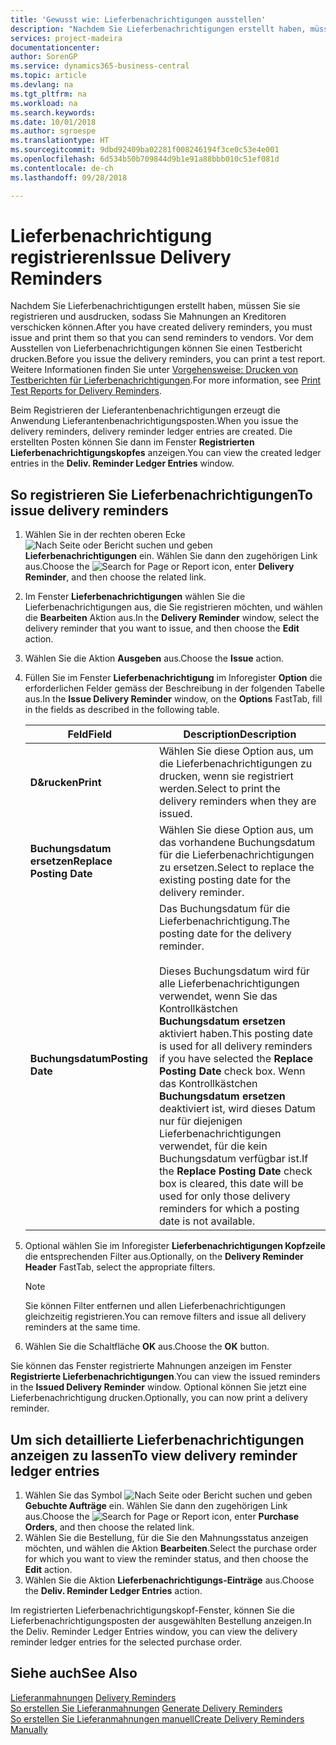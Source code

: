 ```yaml
---
title: 'Gewusst wie: Lieferbenachrichtigungen ausstellen'
description: "Nachdem Sie Lieferbenachrichtigungen erstellt haben, müssen Sie sie registrieren und ausdrucken, sodass Sie Mahnungen an Kreditoren verschicken können. Vor dem Ausstellen von Lieferbenachrichtigungen können Sie einen Testbericht drucken."
services: project-madeira
documentationcenter: 
author: SorenGP
ms.service: dynamics365-business-central
ms.topic: article
ms.devlang: na
ms.tgt_pltfrm: na
ms.workload: na
ms.search.keywords: 
ms.date: 10/01/2018
ms.author: sgroespe
ms.translationtype: HT
ms.sourcegitcommit: 9dbd92409ba02281f008246194f3ce0c53e4e001
ms.openlocfilehash: 6d534b50b709844d9b1e91a88bbb010c51ef081d
ms.contentlocale: de-ch
ms.lasthandoff: 09/28/2018

---
```

# <a name="issue-delivery-reminders"></a><span data-ttu-id="a26ec-104">Lieferbenachrichtigung registrieren</span><span class="sxs-lookup"><span data-stu-id="a26ec-104">Issue Delivery Reminders</span></span>
<span data-ttu-id="a26ec-105">Nachdem Sie Lieferbenachrichtigungen erstellt haben, müssen Sie sie registrieren und ausdrucken, sodass Sie Mahnungen an Kreditoren verschicken können.</span><span class="sxs-lookup"><span data-stu-id="a26ec-105">After you have created delivery reminders, you must issue and print them so that you can send reminders to vendors.</span></span> <span data-ttu-id="a26ec-106">Vor dem Ausstellen von Lieferbenachrichtigungen können Sie einen Testbericht drucken.</span><span class="sxs-lookup"><span data-stu-id="a26ec-106">Before you issue the delivery reminders, you can print a test report.</span></span> <span data-ttu-id="a26ec-107">Weitere Informationen finden Sie unter [Vorgehensweise: Drucken von Testberichten für  Lieferbenachrichtigungen](how-to-print-test-reports-for-delivery-reminders.md).</span><span class="sxs-lookup"><span data-stu-id="a26ec-107">For more information, see [Print Test Reports for Delivery Reminders](how-to-print-test-reports-for-delivery-reminders.md).</span></span>  

<span data-ttu-id="a26ec-108">Beim Registrieren der Lieferantenbenachrichtigungen erzeugt die Anwendung Lieferantenbenachrichtigungsposten.</span><span class="sxs-lookup"><span data-stu-id="a26ec-108">When you issue the delivery reminders, delivery reminder ledger entries are created.</span></span> <span data-ttu-id="a26ec-109">Die erstellten Posten können Sie dann im Fenster **Registrierten Lieferbenachrichtigungskopfes** anzeigen.</span><span class="sxs-lookup"><span data-stu-id="a26ec-109">You can view the created ledger entries in the **Deliv. Reminder Ledger Entries** window.</span></span>  

## <a name="to-issue-delivery-reminders"></a><span data-ttu-id="a26ec-110">So registrieren Sie Lieferbenachrichtigungen</span><span class="sxs-lookup"><span data-stu-id="a26ec-110">To issue delivery reminders</span></span>  

1.  <span data-ttu-id="a26ec-111">Wählen Sie in der rechten oberen Ecke ![Nach Seite oder Bericht suchen](../../media/ui-search/search_small.png "Symbol nach Seite oder Bericht suchen") und geben **Lieferbenachrichtigungen** ein. Wählen Sie dann den zugehörigen Link aus.</span><span class="sxs-lookup"><span data-stu-id="a26ec-111">Choose the ![Search for Page or Report](../../media/ui-search/search_small.png "Search for Page or Report icon") icon, enter **Delivery Reminder**, and then choose the related link.</span></span>  
2.  <span data-ttu-id="a26ec-112">Im Fenster **Lieferbenachrichtigungen** wählen Sie die Lieferbenachrichtigungen aus, die Sie registrieren möchten, und wählen die **Bearbeiten** Aktion aus.</span><span class="sxs-lookup"><span data-stu-id="a26ec-112">In the **Delivery Reminder** window, select the delivery reminder that you want to issue, and then choose the **Edit** action.</span></span>  
3.  <span data-ttu-id="a26ec-113">Wählen Sie die Aktion **Ausgeben** aus.</span><span class="sxs-lookup"><span data-stu-id="a26ec-113">Choose the **Issue** action.</span></span>  
4.  <span data-ttu-id="a26ec-114">Füllen Sie im Fenster **Lieferbenachrichtigung** im Inforegister **Option** die erforderlichen Felder gemäss der Beschreibung in der folgenden Tabelle aus.</span><span class="sxs-lookup"><span data-stu-id="a26ec-114">In the **Issue Delivery Reminder** window, on the **Options** FastTab, fill in the fields as described in the following table.</span></span>  

    |<span data-ttu-id="a26ec-115">Feld</span><span class="sxs-lookup"><span data-stu-id="a26ec-115">Field</span></span>|<span data-ttu-id="a26ec-116">Description</span><span class="sxs-lookup"><span data-stu-id="a26ec-116">Description</span></span>|  
    |---------------------------------|---------------------------------------|  
    |<span data-ttu-id="a26ec-117">**D&rucken**</span><span class="sxs-lookup"><span data-stu-id="a26ec-117">**Print**</span></span>|<span data-ttu-id="a26ec-118">Wählen Sie diese Option aus, um die Lieferbenachrichtigungen zu drucken, wenn sie registriert werden.</span><span class="sxs-lookup"><span data-stu-id="a26ec-118">Select to print the delivery reminders when they are issued.</span></span>|  
    |<span data-ttu-id="a26ec-119">**Buchungsdatum ersetzen**</span><span class="sxs-lookup"><span data-stu-id="a26ec-119">**Replace Posting Date**</span></span>|<span data-ttu-id="a26ec-120">Wählen Sie diese Option aus, um das vorhandene Buchungsdatum für die Lieferbenachrichtigungen zu ersetzen.</span><span class="sxs-lookup"><span data-stu-id="a26ec-120">Select to replace the existing posting date for the delivery reminder.</span></span>|  
    |<span data-ttu-id="a26ec-121">**Buchungsdatum**</span><span class="sxs-lookup"><span data-stu-id="a26ec-121">**Posting Date**</span></span>|<span data-ttu-id="a26ec-122">Das Buchungsdatum für die Lieferbenachrichtigung.</span><span class="sxs-lookup"><span data-stu-id="a26ec-122">The posting date for the delivery reminder.</span></span><br /><br /> <span data-ttu-id="a26ec-123">Dieses Buchungsdatum wird für alle Lieferbenachrichtigungen verwendet, wenn Sie das Kontrollkästchen **Buchungsdatum ersetzen** aktiviert haben.</span><span class="sxs-lookup"><span data-stu-id="a26ec-123">This posting date is used for all delivery reminders if you have selected the **Replace Posting Date** check box.</span></span> <span data-ttu-id="a26ec-124">Wenn das Kontrollkästchen **Buchungsdatum ersetzen** deaktiviert ist, wird dieses Datum nur für diejenigen Lieferbenachrichtigungen verwendet, für die kein Buchungsdatum verfügbar ist.</span><span class="sxs-lookup"><span data-stu-id="a26ec-124">If the **Replace Posting Date** check box is cleared, this date will be used for only those delivery reminders for which a posting date is not available.</span></span>|  

5.  <span data-ttu-id="a26ec-125">Optional wählen Sie im Inforegister **Lieferbenachrichtigungen Kopfzeile** die entsprechenden Filter aus.</span><span class="sxs-lookup"><span data-stu-id="a26ec-125">Optionally, on the **Delivery Reminder Header** FastTab, select the appropriate filters.</span></span>  

    > [!NOTE]  
    >  <span data-ttu-id="a26ec-126">Sie können Filter entfernen und allen Lieferbenachrichtigungen gleichzeitig registrieren.</span><span class="sxs-lookup"><span data-stu-id="a26ec-126">You can remove filters and issue all delivery reminders at the same time.</span></span>  

6.  <span data-ttu-id="a26ec-127">Wählen Sie die Schaltfläche **OK** aus.</span><span class="sxs-lookup"><span data-stu-id="a26ec-127">Choose the **OK** button.</span></span>  

<span data-ttu-id="a26ec-128">Sie können das Fenster registrierte Mahnungen anzeigen im Fenster **Registrierte Lieferbenachrichtigungen**.</span><span class="sxs-lookup"><span data-stu-id="a26ec-128">You can view the issued reminders in the **Issued Delivery Reminder** window.</span></span> <span data-ttu-id="a26ec-129">Optional können Sie jetzt eine Lieferbenachrichtigung drucken.</span><span class="sxs-lookup"><span data-stu-id="a26ec-129">Optionally, you can now print a delivery reminder.</span></span>  

## <a name="to-view-delivery-reminder-ledger-entries"></a><span data-ttu-id="a26ec-130">Um sich detaillierte Lieferbenachrichtigungen anzeigen zu lassen</span><span class="sxs-lookup"><span data-stu-id="a26ec-130">To view delivery reminder ledger entries</span></span>  

1.  <span data-ttu-id="a26ec-131">Wählen Sie das Symbol ![Nach Seite oder Bericht suchen](../../media/ui-search/search_small.png "Nach Seite oder Bericht suchen") und geben **Gebuchte Aufträge** ein. Wählen Sie dann den zugehörigen Link aus.</span><span class="sxs-lookup"><span data-stu-id="a26ec-131">Choose the ![Search for Page or Report](../../media/ui-search/search_small.png "Search for Page or Report icon") icon, enter **Purchase Orders**, and then choose the related link.</span></span>  
2.  <span data-ttu-id="a26ec-132">Wählen Sie die Bestellung, für die Sie den Mahnungsstatus anzeigen möchten, und wählen die Aktion **Bearbeiten**.</span><span class="sxs-lookup"><span data-stu-id="a26ec-132">Select the purchase order for which you want to view the reminder status, and then choose the **Edit** action.</span></span>  
3.  <span data-ttu-id="a26ec-133">Wählen Sie die Aktion **Lieferbenachrichtigungs-Einträge** aus.</span><span class="sxs-lookup"><span data-stu-id="a26ec-133">Choose the **Deliv. Reminder Ledger Entries** action.</span></span>  

<span data-ttu-id="a26ec-134">Im registrierten Lieferbenachrichtigungskopf-Fenster, können Sie die Lieferbenachrichtigungsposten der ausgewählten Bestellung anzeigen.</span><span class="sxs-lookup"><span data-stu-id="a26ec-134">In the Deliv. Reminder Ledger Entries window, you can view the delivery reminder ledger entries for the selected purchase order.</span></span>  

## <a name="see-also"></a><span data-ttu-id="a26ec-135">Siehe auch</span><span class="sxs-lookup"><span data-stu-id="a26ec-135">See Also</span></span>  
 <span data-ttu-id="a26ec-136">[Lieferanmahnungen](delivery-reminders.md) </span><span class="sxs-lookup"><span data-stu-id="a26ec-136">[Delivery Reminders](delivery-reminders.md) </span></span>  
 <span data-ttu-id="a26ec-137">[So erstellen Sie Lieferanmahnungen](how-to-generate-delivery-reminders.md) </span><span class="sxs-lookup"><span data-stu-id="a26ec-137">[Generate Delivery Reminders](how-to-generate-delivery-reminders.md) </span></span>  
 [<span data-ttu-id="a26ec-138">So erstellen Sie Lieferanmahnungen manuell</span><span class="sxs-lookup"><span data-stu-id="a26ec-138">Create Delivery Reminders Manually</span></span>](how-to-create-delivery-reminders-manually.md)


